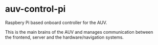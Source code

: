 # auv-control-pi
Raspbery Pi based onboard controller for the AUV.

This is the main brains of the AUV and manages communication between the frontend, server and the hardware/navigation systems.
